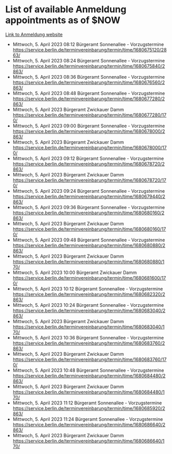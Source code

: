# List of available Anmeldung appointments as of $NOW
[Link to Anmeldung website](https://service.berlin.de/terminvereinbarung/termin/tag.php?termin=1&anliegen[]=120686&dienstleisterlist=122210,122217,327316,122219,327312,122227,327314,122231,327346,122243,327348,122254,122252,329742,122260,329745,122262,329748,122271,327278,122273,327274,122277,327276,330436,122280,327294,122282,327290,122284,327292,122291,327270,122285,327266,122286,327264,122296,327268,150230,329760,122297,327286,122294,327284,122312,329763,122314,329775,122304,327330,122311,327334,122309,327332,317869,122281,327352,122279,329772,122283,122276,327324,122274,327326,122267,329766,122246,327318,122251,327320,122257,327322,122208,327298,122226,327300&herkunft=http%3A%2F%2Fservice.berlin.de%2Fdienstleistung%2F120686%2F)
- Mittwoch, 5. April 2023 08:12 Bürgeramt Sonnenallee - Vorzugstermine https://service.berlin.de/terminvereinbarung/termin/time/1680675120/2863/
- Mittwoch, 5. April 2023 08:24 Bürgeramt Sonnenallee - Vorzugstermine https://service.berlin.de/terminvereinbarung/termin/time/1680675840/2863/
- Mittwoch, 5. April 2023 08:36 Bürgeramt Sonnenallee - Vorzugstermine https://service.berlin.de/terminvereinbarung/termin/time/1680676560/2863/
- Mittwoch, 5. April 2023 08:48 Bürgeramt Sonnenallee - Vorzugstermine https://service.berlin.de/terminvereinbarung/termin/time/1680677280/2863/
- Mittwoch, 5. April 2023  Bürgeramt Zwickauer Damm https://service.berlin.de/terminvereinbarung/termin/time/1680677280/170/
- Mittwoch, 5. April 2023 09:00 Bürgeramt Sonnenallee - Vorzugstermine https://service.berlin.de/terminvereinbarung/termin/time/1680678000/2863/
- Mittwoch, 5. April 2023  Bürgeramt Zwickauer Damm https://service.berlin.de/terminvereinbarung/termin/time/1680678000/170/
- Mittwoch, 5. April 2023 09:12 Bürgeramt Sonnenallee - Vorzugstermine https://service.berlin.de/terminvereinbarung/termin/time/1680678720/2863/
- Mittwoch, 5. April 2023  Bürgeramt Zwickauer Damm https://service.berlin.de/terminvereinbarung/termin/time/1680678720/170/
- Mittwoch, 5. April 2023 09:24 Bürgeramt Sonnenallee - Vorzugstermine https://service.berlin.de/terminvereinbarung/termin/time/1680679440/2863/
- Mittwoch, 5. April 2023 09:36 Bürgeramt Sonnenallee - Vorzugstermine https://service.berlin.de/terminvereinbarung/termin/time/1680680160/2863/
- Mittwoch, 5. April 2023  Bürgeramt Zwickauer Damm https://service.berlin.de/terminvereinbarung/termin/time/1680680160/170/
- Mittwoch, 5. April 2023 09:48 Bürgeramt Sonnenallee - Vorzugstermine https://service.berlin.de/terminvereinbarung/termin/time/1680680880/2863/
- Mittwoch, 5. April 2023  Bürgeramt Zwickauer Damm https://service.berlin.de/terminvereinbarung/termin/time/1680680880/170/
- Mittwoch, 5. April 2023 10:00 Bürgeramt Zwickauer Damm https://service.berlin.de/terminvereinbarung/termin/time/1680681600/170/
- Mittwoch, 5. April 2023 10:12 Bürgeramt Sonnenallee - Vorzugstermine https://service.berlin.de/terminvereinbarung/termin/time/1680682320/2863/
- Mittwoch, 5. April 2023 10:24 Bürgeramt Sonnenallee - Vorzugstermine https://service.berlin.de/terminvereinbarung/termin/time/1680683040/2863/
- Mittwoch, 5. April 2023  Bürgeramt Zwickauer Damm https://service.berlin.de/terminvereinbarung/termin/time/1680683040/170/
- Mittwoch, 5. April 2023 10:36 Bürgeramt Sonnenallee - Vorzugstermine https://service.berlin.de/terminvereinbarung/termin/time/1680683760/2863/
- Mittwoch, 5. April 2023  Bürgeramt Zwickauer Damm https://service.berlin.de/terminvereinbarung/termin/time/1680683760/170/
- Mittwoch, 5. April 2023 10:48 Bürgeramt Sonnenallee - Vorzugstermine https://service.berlin.de/terminvereinbarung/termin/time/1680684480/2863/
- Mittwoch, 5. April 2023  Bürgeramt Zwickauer Damm https://service.berlin.de/terminvereinbarung/termin/time/1680684480/170/
- Mittwoch, 5. April 2023 11:12 Bürgeramt Sonnenallee - Vorzugstermine https://service.berlin.de/terminvereinbarung/termin/time/1680685920/2863/
- Mittwoch, 5. April 2023 11:24 Bürgeramt Sonnenallee - Vorzugstermine https://service.berlin.de/terminvereinbarung/termin/time/1680686640/2863/
- Mittwoch, 5. April 2023  Bürgeramt Zwickauer Damm https://service.berlin.de/terminvereinbarung/termin/time/1680686640/170/
